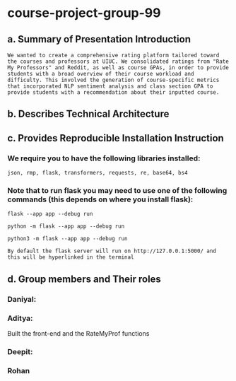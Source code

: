 # course-project-group-99

## a. Summary of Presentation Introduction

	We wanted to create a comprehensive rating platform tailored toward the courses and professors at UIUC. We consolidated ratings from "Rate My Professors" and Reddit, as well as course GPAs, in order to provide students with a broad overview of their course workload and difficulty. This involved the generation of course-specific metrics that incorporated NLP sentiment analysis and class section GPA to provide students with a recommendation about their inputted course.

## b. Describes Technical Architecture

## c. Provides Reproducible Installation Instruction
### We require you to have the following libraries installed: 
	json, rmp, flask, transformers, requests, re, base64, bs4
### Note that to run flask you may need to use one of the following commands (this depends on where you install flask):
	flask --app app --debug run
  	
	python -m flask --app app --debug run
 	
	python3 -m flask --app app --debug run

	By default the flask server will run on http://127.0.0.1:5000/ and this will be hyperlinked in the terminal 


## d. Group members and Their roles
### Daniyal:
### Aditya:
   Built the front-end and the RateMyProf functions
### Deepit:
### Rohan

